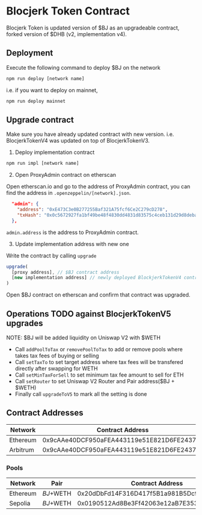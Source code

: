 # Blocjerk Token Contract

Blocjerk Token is updated version of $BJ as an upgradeable contract, forked version of $DHB (v2, implementation v4).

## Deployment

Execute the following command to deploy $BJ on the network
```bash
npm run deploy [network name]
```

i.e. if you want to deploy on mainnet,
```bash
npm run deploy mainnet
```

## Upgrade contract

Make sure you have already updated contract with new version.
i.e. BlocjerkTokenV4 was updated on top of BlocjerkTokenV3.

1. Deploy implementation contract

```bash
npm run impl [network name]
```

2. Open ProxyAdmin contract on etherscan

Open etherscan.io and go to the address of ProxyAdmin contract, you can find the address in `.openzeppelin/[network].json`.

```json
  "admin": {
    "address": "0xE473C3e0B277255Baf321A75fcf6Ce2C279cD278",
    "txHash": "0x0c5672927fa1bf49be48f4830dd4831d83575c4ceb131d29d8deba787a14eb48"
  },
```

`admin.address` is the address to ProxyAdmin contract.

3. Update implementation address with new one

Write the contract by calling `upgrade`
```javascript
upgrade(
  [proxy address], // $BJ contract address
  [new implementation address] // newly deployed BlockjerkTokenV4 contract
)
```

Open $BJ contract on etherscan and confirm that contract was upgraded.

## Operations TODO against BlocjerkTokenV5 upgrades

NOTE: $BJ will be added liquidity on Uniswap V2 with $WETH

- Call `addPoolToTax` or `removePoolToTax` to add or remove pools where takes tax fees of buying or selling
- Call `setTaxTo` to set target address where tax fees will be transfered directly after swapping for WETH
- Call `setMinTaxForSell` to set minimum tax fee amount to sell for ETH
- Call `setRouter` to set Uniswap V2 Router and Pair address($BJ + $WETH)
- Finally call `upgradeToV5` to mark all the setting is done


## Contract Addresses

Network | Contract Address
--- | ---
Ethereum | 0x9cAAe40DCF950aFEA443119e51E821D6FE2437ca
Arbitrum | 0x9cAAe40DCF950aFEA443119e51E821D6FE2437ca

### Pools

Network | Pair | Contract Address
--- | --- | ---
Ethereum | $BJ+$WETH | 0x20dDbFd14F316D417f5B1a981B5Dc926a4dFd4D1
Sepolia | $BJ+$WETH | 0x0190512Ad8Be3Ff42063e12aB7E353A038c4ecF5